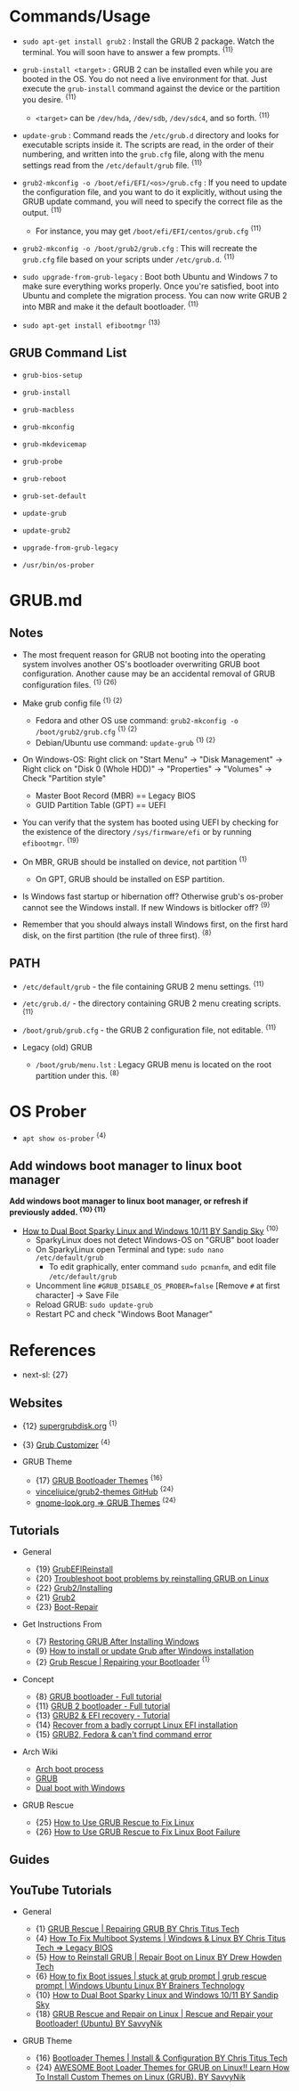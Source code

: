 # Commands/Usage

* `sudo apt-get install grub2` : Install the GRUB 2 package. Watch the terminal. You will soon have to answer a few prompts. <sup>{11}</sup>

* `grub-install <target>` : GRUB 2 can be installed even while you are booted in the OS. You do not need a live environment for that. Just execute the `grub-install` command against the device or the partition you desire. <sup>{11}</sup>
  * `<target>` can be `/dev/hda`, `/dev/sdb`, `/dev/sdc4`, and so forth. <sup>{11}</sup>

* `update-grub` : Command reads the `/etc/grub.d` directory and looks for executable scripts inside it. The scripts are read, in the order of their numbering, and written into the `grub.cfg` file, along with the menu settings read from the `/etc/default/grub` file. <sup>{11}</sup>

* `grub2-mkconfig -o /boot/efi/EFI/<os>/grub.cfg` : If you need to update the configuration file, and you want to do it explicitly, without using the GRUB update command, you will need to specify the correct file as the output. <sup>{11}</sup>
  * For instance, you may get `/boot/efi/EFI/centos/grub.cfg` <sup>{11}</sup>

* `grub2-mkconfig -o /boot/grub2/grub.cfg` : This will recreate the `grub.cfg` file based on your scripts under `/etc/grub.d`. <sup>{11}</sup>

* `sudo upgrade-from-grub-legacy` : Boot both Ubuntu and Windows 7 to make sure everything works properly. Once you're satisfied, boot into Ubuntu and complete the migration process. You can now write GRUB 2 into MBR and make it the default bootloader. <sup>{11}</sup>

* `sudo apt-get install efibootmgr` <sup>{13}</sup>

## GRUB Command List

* `grub-bios-setup`
* `grub-install`
* `grub-macbless`
* `grub-mkconfig`
* `grub-mkdevicemap`
* `grub-probe`
* `grub-reboot`
* `grub-set-default`
* `update-grub`
* `update-grub2`
* `upgrade-from-grub-legacy`

* `/usr/bin/os-prober`

# GRUB.md

## Notes

* The most frequent reason for GRUB not booting into the operating system involves another OS's bootloader overwriting GRUB boot configuration. Another cause may be an accidental removal of GRUB configuration files. <sup>{1} {26}</sup>

* Make grub config file <sup>{1} {2}</sup>
  * Fedora and other OS use command: `grub2-mkconfig -o /boot/grub2/grub.cfg` <sup>{1} {2}</sup>
  * Debian/Ubuntu use command: `update-grub` <sup>{1} {2}</sup>

* On Windows-OS: Right click on "Start Menu" -> "Disk Management" -> Right click on "Disk 0 (Whole HDD)" -> "Properties" -> "Volumes" -> Check "Partition style"
  * Master Boot Record (MBR) == Legacy BIOS
  * GUID Partition Table (GPT) == UEFI

* You can verify that the system has booted using UEFI by checking for the existence of the directory `/sys/firmware/efi` or by running `efibootmgr`. <sup>{19}</sup>

* On MBR, GRUB should be installed on device, not partition <sup>{1}</sup>
  * On GPT, GRUB should be installed on ESP partition.

* Is Windows fast startup or hibernation off? Otherwise grub's os-prober cannot see the Windows install. If new Windows is bitlocker off? <sup>{9}</sup>

* Remember that you should always install Windows first, on the first hard disk, on the first partition (the rule of three first). <sup>{8}</sup>

## PATH

* `/etc/default/grub` - the file containing GRUB 2 menu settings. <sup>{11}</sup>
* `/etc/grub.d/` - the directory containing GRUB 2 menu creating scripts. <sup>{11}</sup>
* `/boot/grub/grub.cfg` - the GRUB 2 configuration file, not editable. <sup>{11}</sup>

* Legacy (old) GRUB
  * `/boot/grub/menu.lst` : Legacy GRUB menu is located on the root partition under this. <sup>{8}</sup>

# OS Prober

* `apt show os-prober` <sup>{4}</sup>

## Add windows boot manager to linux boot manager

**Add windows boot manager to linux boot manager, or refresh if previously added. <sup>{10} {11}</sup>**

* [How to Dual Boot Sparky Linux and Windows 10/11 BY Sandip Sky](https://www.youtube.com/watch?v=HYEU2KB5sTE) <sup>{10}</sup>
  * SparkyLinux does not detect Windows-OS on "GRUB" boot loader
  * On SparkyLinux open Terminal and type: `sudo nano /etc/default/grub`
    * To edit graphically, enter command `sudo pcmanfm`, and edit file `/etc/default/grub`
  * Uncomment line `#GRUB_DISABLE_OS_PROBER=false` [Remove `#` at first character] -> Save File
  * Reload GRUB: `sudo update-grub`
  * Restart PC and check "Windows Boot Manager"

# References

* next-sl: {27}

## Websites

* {12} [supergrubdisk.org](https://www.supergrubdisk.org/) <sup>{1}</sup>
* {3} [Grub Customizer](https://launchpad.net/grub-customizer) <sup>{4}</sup>

* GRUB Theme
  * {17} [GRUB Bootloader Themes](https://christitus.com/bootloader-themes/) <sup>{16}</sup>
  * [vinceliuice/grub2-themes GitHub](https://github.com/vinceliuice/grub2-themes) <sup>{24}</sup>
  * [gnome-look.org => GRUB Themes](https://www.gnome-look.org/browse?cat=109&ord=latest) <sup>{24}</sup>

## Tutorials

* General
  * {19} [GrubEFIReinstall](https://wiki.debian.org/GrubEFIReinstall)
  * {20} [Troubleshoot boot problems by reinstalling GRUB on Linux](https://www.fosslinux.com/115031/troubleshoot-boot-problems-by-reinstalling-grub-on-linux.htm)
  * {22} [Grub2/Installing](https://help.ubuntu.com/community/Grub2/Installing)
  * {21} [Grub2](https://help.ubuntu.com/community/Grub2)
  * {23} [Boot-Repair](https://help.ubuntu.com/community/Boot-Repair)

* Get Instructions From
  * {7} [Restoring GRUB After Installing Windows](https://www.cybrary.it/blog/restoring-grub-installing-windows)
  * {9} [How to install or update Grub after Windows installation](https://askubuntu.com/questions/1483941/how-to-install-or-update-grub-after-windows-installation)
  * {2} [Grub Rescue | Repairing your Bootloader](https://christitus.com/grub-rescue/) <sup>{1}</sup>

* Concept
  * {8} [GRUB bootloader - Full tutorial](https://www.dedoimedo.com/computers/grub.html)
  * {11} [GRUB 2 bootloader - Full tutorial](https://www.dedoimedo.com/computers/grub-2.html)
  * {13} [GRUB2 & EFI recovery - Tutorial](https://www.dedoimedo.com/computers/grub2-efi-recovery.html)
  * {14} [Recover from a badly corrupt Linux EFI installation](https://www.dedoimedo.com/computers/grub2-efi-corrupt-part-recovery.html)
  * {15} [GRUB2, Fedora & can't find command error](https://www.dedoimedo.com/computers/grub2-fedora-command-not-found.html)

* Arch Wiki
  * [Arch boot process](https://wiki.archlinux.org/title/Arch_boot_process)
  * [GRUB](https://wiki.archlinux.org/title/GRUB)
  * [Dual boot with Windows](https://wiki.archlinux.org/title/Dual_boot_with_Windows)

* GRUB Rescue
  * {25} [How to Use GRUB Rescue to Fix Linux](https://www.howtogeek.com/887757/how-to-use-grub-rescue-to-fix-linux/)
  * {26} [How to Use GRUB Rescue to Fix Linux Boot Failure](https://phoenixnap.com/kb/grub-rescue)

## Guides

## YouTube Tutorials

* General
  * {1} [GRUB Rescue | Repairing GRUB BY Chris Titus Tech](https://www.youtube.com/watch?v=r7meKJsjqfY)
  * {4} [How To Fix Multiboot Systems | Windows & Linux BY Chris Titus Tech => Legacy BIOS](https://www.youtube.com/watch?v=3oQfnNhk7qU)
  * {5} [How to Reinstall GRUB | Repair Boot on Linux BY Drew Howden Tech](https://www.youtube.com/watch?v=ZhxBJ3yh2OY)
  * {6} [How to fix Boot issues | stuck at grub prompt | grub rescue prompt | Windows Ubuntu Linux BY Brainers Technology](https://www.youtube.com/watch?v=dB580m1USIs)
  * {10} [How to Dual Boot Sparky Linux and Windows 10/11 BY Sandip Sky](https://www.youtube.com/watch?v=HYEU2KB5sTE)
  * {18} [GRUB Rescue and Repair on Linux | Rescue and Repair your Bootloader! (Ubuntu) BY SavvyNik](https://www.youtube.com/watch?v=LFj_yqk6AUI)

* GRUB Theme
  * {16} [Bootloader Themes | Install & Configuration BY Chris Titus Tech](https://www.youtube.com/watch?v=BAyzHP1Cqb0)
  * {24} [AWESOME Boot Loader Themes for GRUB on Linux!! Learn How To Install Custom Themes on Linux (GRUB). BY SavvyNik](https://www.youtube.com/watch?v=nZu0rEgJcXA)
